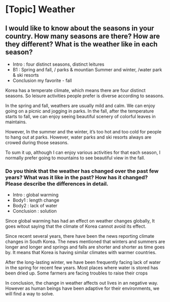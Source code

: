 # [Topic] Weather

## I would like to know about the seasons in your country. How many seasons are there? How are they different? What is the weather like in each season?

- Intro : four distinct seasons, distinct leitures 
- B1 : Spring and fall, / parks & mountian
      Summer and winter, /water park & ski resorts
- Conclusion my favorite - fall

Korea has a temperate climate, which means there are four distinct seasons. So leisure activities people prefer is diverse according to seasons.

In the spring and fall, weathers are usually mild and calm. We can enjoy going on a picnic and jogging in parks. In the fall, after the temperature starts to fall, we can enjoy seeing beautiful scenery of colorful leaves in maintains.

However, In the summer and the winter, it’s too hot and too cold for people to hang out at parks. However, water parks and ski resorts always are crowed during those seasons.

To sum it up, although I can enjoy various activities for that each season, I normally prefer going to mountains to see beautiful view in the fall.

### Do you think that the weather has changed over the past few years? What was it like in the past? How has it changed? Please describe the differences in detail.

- Intro : global warming
- Body1 : length change
- Body2 : lack of water
- Conclusion : solution

Since global warming has had an effect on weather changes globally, It goes witout saying that the climate of Korea cannot avoid its effect.
                           
Since recent several years, there have been the news reporting climate changes in South Korea. The news mentioned that winters and summers are longer and longer and springs and falls are shorter and shorter as time goes by. It means that Korea is having similar climates with warmer countries. 

After the long-lasting winter, we have been frequently facing lack of water in the spring for recent few years. Most places  where water is stored  has been dried up. Some farmers are facing troubles to raise their crops

In conclusion, the change in weather affects out lives in an negative way. However as human beings have been adaptive for their environments, we will find a way to solve.

